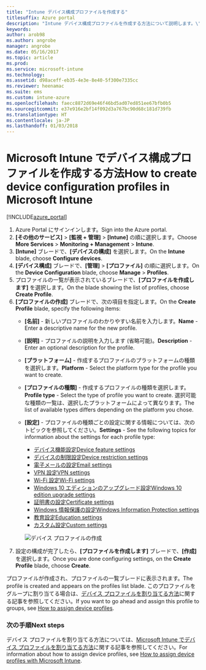 ```yaml
---
title: "Intune デバイス構成プロファイルを作成する"
titlesuffix: Azure portal
description: "Intune デバイス構成プロファイルを作成する方法について説明します。\""
keywords: 
author: arob98
ms.author: angrobe
manager: angrobe
ms.date: 05/16/2017
ms.topic: article
ms.prod: 
ms.service: microsoft-intune
ms.technology: 
ms.assetid: d98aceff-eb35-4e3e-8e40-5f300e7335cc
ms.reviewer: heenamac
ms.suite: ems
ms.custom: intune-azure
ms.openlocfilehash: faecc8872d69e46f46bd5ad07ed851ee67bfb0b5
ms.sourcegitcommit: e37e916e2bf14f092d3a767bc90d68c181d739fb
ms.translationtype: HT
ms.contentlocale: ja-JP
ms.lasthandoff: 01/03/2018
---
```

# <a name="how-to-create-device-configuration-profiles-in-microsoft-intune"></a><span data-ttu-id="a5605-103">Microsoft Intune でデバイス構成プロファイルを作成する方法</span><span class="sxs-lookup"><span data-stu-id="a5605-103">How to create device configuration profiles in Microsoft Intune</span></span>

[!INCLUDE[azure_portal](./includes/azure_portal.md)]


1. <span data-ttu-id="a5605-104">Azure Portal にサインインします。</span><span class="sxs-lookup"><span data-stu-id="a5605-104">Sign into the Azure portal.</span></span>
2. <span data-ttu-id="a5605-105">**[その他のサービス]** > **[監視 + 管理]** > **[Intune]** の順に選択します。</span><span class="sxs-lookup"><span data-stu-id="a5605-105">Choose **More Services** > **Monitoring + Management** > **Intune**.</span></span>
3. <span data-ttu-id="a5605-106">**[Intune]** ブレードで、**[デバイスの構成]** を選択します。</span><span class="sxs-lookup"><span data-stu-id="a5605-106">On the **Intune** blade, choose **Configure devices**.</span></span>
4. <span data-ttu-id="a5605-107">**[デバイス構成]** ブレードで、**[管理]** > **[プロファイル]** の順に選択します。</span><span class="sxs-lookup"><span data-stu-id="a5605-107">On the **Device Configuration** blade, choose **Manage** > **Profiles**.</span></span>
5. <span data-ttu-id="a5605-108">プロファイルの一覧が表示されているブレードで、**[プロファイルを作成します]** を選択します。</span><span class="sxs-lookup"><span data-stu-id="a5605-108">On the blade showing the list of profiles, choose **Create Profile**.</span></span>
6. <span data-ttu-id="a5605-109">**[プロファイルの作成]** ブレードで、次の項目を指定します。</span><span class="sxs-lookup"><span data-stu-id="a5605-109">On the **Create Profile** blade, specify the following items:</span></span>
   - <span data-ttu-id="a5605-110">**[名前]** - 新しいプロファイルのわかりやすい名前を入力します。</span><span class="sxs-lookup"><span data-stu-id="a5605-110">**Name** - Enter a descriptive name for the new profile.</span></span>
   - <span data-ttu-id="a5605-111">**[説明]** - プロファイルの説明を入力します (省略可能)。</span><span class="sxs-lookup"><span data-stu-id="a5605-111">**Description** -  Enter an optional description for the profile.</span></span>
   - <span data-ttu-id="a5605-112">**[プラットフォーム]** - 作成するプロファイルのプラットフォームの種類を選択します。</span><span class="sxs-lookup"><span data-stu-id="a5605-112">**Platform** -  Select the platform type for the profile you want to create.</span></span>
   - <span data-ttu-id="a5605-113">**[プロファイルの種類]** - 作成するプロファイルの種類を選択します。</span><span class="sxs-lookup"><span data-stu-id="a5605-113">**Profile type** - Select the type of profile you want to create.</span></span> <span data-ttu-id="a5605-114">選択可能な種類の一覧は、選択したプラットフォームによって異なります。</span><span class="sxs-lookup"><span data-stu-id="a5605-114">The list of available types differs depending on the platform you chose.</span></span>
   - <span data-ttu-id="a5605-115">**[設定]** - プロファイルの種類ごとの設定に関する情報については、次のトピックを参照してください。</span><span class="sxs-lookup"><span data-stu-id="a5605-115">**Settings** - See the following topics for information about the settings for each profile type:</span></span>
       -  [<span data-ttu-id="a5605-116">デバイス機能設定</span><span class="sxs-lookup"><span data-stu-id="a5605-116">Device feature settings</span></span>](device-features-configure.md)
       -  [<span data-ttu-id="a5605-117">デバイスの制限設定</span><span class="sxs-lookup"><span data-stu-id="a5605-117">Device restriction settings</span></span>](device-restrictions-configure.md)
       -  [<span data-ttu-id="a5605-118">電子メールの設定</span><span class="sxs-lookup"><span data-stu-id="a5605-118">Email settings</span></span>](email-settings-configure.md)
       -  [<span data-ttu-id="a5605-119">VPN 設定</span><span class="sxs-lookup"><span data-stu-id="a5605-119">VPN settings</span></span>](vpn-settings-configure.md)
       -  [<span data-ttu-id="a5605-120">Wi-Fi 設定</span><span class="sxs-lookup"><span data-stu-id="a5605-120">Wi-Fi settings</span></span>](wi-fi-settings-configure.md)
       -  [<span data-ttu-id="a5605-121">Windows 10 エディションのアップグレード設定</span><span class="sxs-lookup"><span data-stu-id="a5605-121">Windows 10 edition upgrade settings</span></span>](edition-upgrade-configure-windows-10.md)
       -  [<span data-ttu-id="a5605-122">証明書の設定</span><span class="sxs-lookup"><span data-stu-id="a5605-122">Certificate settings</span></span>](certificates-configure.md)
       -  [<span data-ttu-id="a5605-123">Windows 情報保護の設定</span><span class="sxs-lookup"><span data-stu-id="a5605-123">Windows Information Protection settings</span></span>](windows-information-protection-configure.md)
       -  [<span data-ttu-id="a5605-124">教育設定</span><span class="sxs-lookup"><span data-stu-id="a5605-124">Education settings</span></span>](education-settings-configure.md)
       -  [<span data-ttu-id="a5605-125">カスタム設定</span><span class="sxs-lookup"><span data-stu-id="a5605-125">Custom settings</span></span>](custom-settings-configure.md)

     ![デバイス プロファイルの作成](./media/create-device-profile.png)
7. <span data-ttu-id="a5605-127">設定の構成が完了したら、**[プロファイルを作成します]** ブレードで、**[作成]** を選択します。</span><span class="sxs-lookup"><span data-stu-id="a5605-127">Once you are done configuring settings, on the **Create Profile** blade, choose **Create**.</span></span>

<span data-ttu-id="a5605-128">プロファイルが作成され、プロファイルの一覧ブレードに表示されます。</span><span class="sxs-lookup"><span data-stu-id="a5605-128">The profile is created and appears on the profiles list blade.</span></span>
<span data-ttu-id="a5605-129">このプロファイルをグループに割り当てる場合は、[デバイス プロファイルを割り当てる方法](device-profile-assign.md)に関する記事を参照してください。</span><span class="sxs-lookup"><span data-stu-id="a5605-129">If you want to go ahead and assign this profile to groups, see [How to assign device profiles](device-profile-assign.md).</span></span>


### <a name="next-steps"></a><span data-ttu-id="a5605-130">次の手順</span><span class="sxs-lookup"><span data-stu-id="a5605-130">Next steps</span></span>
<span data-ttu-id="a5605-131">デバイス プロファイルを割り当てる方法については、[Microsoft Intune でデバイス プロファイルを割り当てる方法](device-profile-assign.md)に関する記事を参照してください。</span><span class="sxs-lookup"><span data-stu-id="a5605-131">For information about how to assign device profiles, see [How to assign device profiles with Microsoft Intune](device-profile-assign.md).</span></span>
